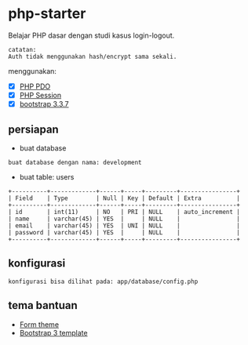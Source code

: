 # php-starter
Belajar PHP dasar dengan studi kasus login-logout.

```text
catatan:
Auth tidak menggunakan hash/encrypt sama sekali.
```

menggunakan:
- [x] [PHP PDO](http://php.net/manual/en/book.pdo.php)
- [x] [PHP Session](http://php.net/manual/en/reserved.variables.session.php)
- [x] [bootstrap 3.3.7](https://getbootstrap.com/docs/3.3/)

## persiapan
- buat database
```text
buat database dengan nama: development
```
- buat table: users
```text
+----------+-------------+------+-----+---------+----------------+
| Field    | Type        | Null | Key | Default | Extra          |
+----------+-------------+------+-----+---------+----------------+
| id       | int(11)     | NO   | PRI | NULL    | auto_increment |
| name     | varchar(45) | YES  |     | NULL    |                |
| email    | varchar(45) | YES  | UNI | NULL    |                |
| password | varchar(45) | YES  |     | NULL    |                |
+----------+-------------+------+-----+---------+----------------+
```

## konfigurasi
```text
konfigurasi bisa dilihat pada: app/database/config.php
```

## tema bantuan
- [Form theme](https://bootsnipp.com/snippets/featured/easy-log-in-form)
- [Bootstrap 3 template](https://bootswatch.com/3/)
